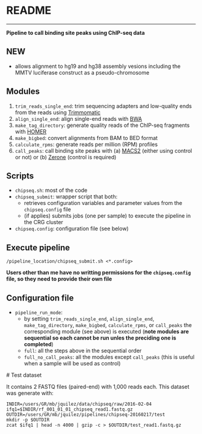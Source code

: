 # README
---------------------------------------------------------------------------------------------------

**Pipeline to call binding site peaks using ChIP-seq data**


## NEW
- allows alignment to hg19 and hg38 assembly vesions including the MMTV luciferase construct as a pseudo-chromosome


## Modules
1. `trim_reads_single_end`: trim sequencing adapters and low-quality ends from the reads using [Trimmomatic](http://www.usadellab.org/cms/?page=trimmomatic)
2. `align_single_end`: align single-end reads with [BWA](http://bio-bwa.sourceforge.net/bwa.shtml)
3. `make_tag_directory`: generate quality reads of the ChIP-seq fragments with [HOMER](http://homer.salk.edu/homer/)
4. `make_bigbed`: convert alignments from BAM to BED format
5. `calculate_rpms`: generate reads per million (RPM) profiles
6. `call_peaks`: call binding site peaks with (a) [MACS2](https://github.com/taoliu/MACS) (either using control or not) or (b) [Zerone](https://github.com/gui11aume/zerone) (control is required)


## Scripts

- `chipseq.sh`: most of the code
- `chipseq_submit`: wrapper script that both:
	- retrieves configuration variables and parameter values from the `chipseq.config` file
	- (if applies) submits jobs (one per sample) to execute the pipeline in the CRG cluster
- `chipseq.config`: configuration file (see below)


## Execute pipeline

```
/pipeline_location/chipseq_submit.sh <*.config>
```

**Users other than me have no writting permissions for the `chipseq.config` file, so they need to provide their own file**


## Configuration file

- `pipeline_run_mode`:
	- by setting `trim_reads_single_end`, `align_single_end`, `make_tag_directory`, `make_bigbed`, `calculate_rpms`, or `call_peaks` the corresponding module (see above) is executed (**note modules are sequential so each cannot be run unles the preciding one is completed**) 
	- `full`: all the steps above in the sequential order
	- `full_no_call_peaks`: all the modules except `call_peaks` (this is useful when a sample will be used as control)


# Test dataset

It contains 2 FASTQ files (paired-end) with 1,000 reads each. This dataset was generate with:
```
INDIR=/users/GR/mb/jquilez/data/chipseq/raw/2016-02-04
ifq1=$INDIR/rf_001_01_01_chipseq_read1.fastq.gz
OUTDIR=/users/GR/mb/jquilez/pipelines/chipseq-20160217/test
mkdir -p $OUTDIR
zcat $ifq1 | head -n 4000 | gzip -c > $OUTDIR/test_read1.fastq.gz
```
